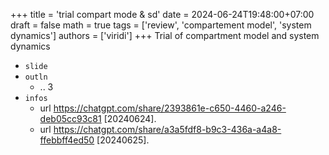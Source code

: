 +++
title = 'trial compart mode & sd'
date = 2024-06-24T19:48:00+07:00
draft = false
math = true
tags = ['review', 'compartement model', 'system dynamics']
authors = ['viridi']
+++
Trial of compartment model and system dynamics <!--more-->

+ `slide` []()
+ `outln`
  - .. 3
+ `infos`
  - url https://chatgpt.com/share/2393861e-c650-4460-a246-deb05cc93c81 [20240624].
  - url https://chatgpt.com/share/a3a5fdf8-b9c3-436a-a4a8-ffebbff4ed50 [20240625].
